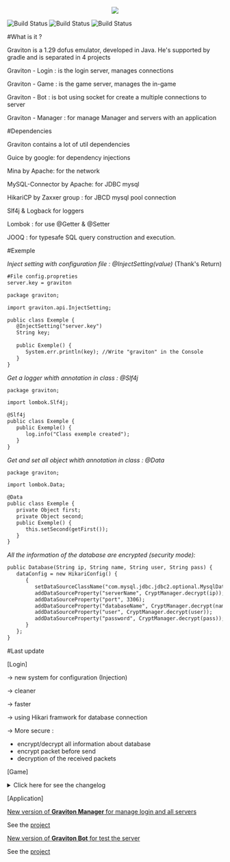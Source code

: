 <p align="center"><IMG SRC="https://i.gyazo.com/760ac25569c32430a3d1817a77e0fd6e.png"></p>

![Build Status](https://img.shields.io/badge/Login-100-green.svg?style=plastic)
![Build Status](https://img.shields.io/badge/Game-50-red.svg?style=plastic)
![Build Status](https://img.shields.io/badge/Total-75-orange.svg?style=plastic)


#What is it ?

Graviton is a 1.29 dofus emulator, developed in Java. He's supported by gradle and is separated in 4 projects

Graviton - Login : is the login server, manages connections

Graviton - Game : is the game server, manages the in-game

Graviton - Bot : is bot using socket for create a multiple connections to server

Graviton - Manager : for manage Manager and servers with an application

#Dependencies

Graviton contains a lot of util dependencies

Guice by google: for dependency injections

Mina by Apache: for the network

MySQL-Connector by Apache: for JDBC mysql

HikariCP by Zaxxer group : for JBCD mysql pool connection 

Slf4j & Logback for loggers

Lombok : for use @Getter & @Setter

JOOQ : for typesafe SQL query construction and execution.

#Exemple 

_Inject setting with configuration file : @InjectSetting(value)_ (Thank's Return)
```xml
#File config.propreties
server.key = graviton
```

```xml
package graviton;

import graviton.api.InjectSetting;

public class Exemple {
   @InjectSetting("server.key")
   String key;
   
   public Exemple() {
      System.err.println(key); //Write "graviton" in the Console
   }
}
```

_Get a logger whith annotation in class : @Slf4j_
```xml
package graviton;

import lombok.Slf4j;

@Slf4j
public class Exemple {
   public Exemple() {
      log.info("Class exemple created");
   }
}
```
_Get and set all object whith annotation in class : @Data_
```xml
package graviton;

import lombok.Data;

@Data
public class Exemple {
   private Object first;
   private Object second;
   public Exemple() {
      this.setSecond(getFirst());
   }
}
```
_All the information of the database are encrypted (*security mode*):_
```xml
public Database(String ip, String name, String user, String pass) {
   dataConfig = new HikariConfig() {
      {
         setDataSourceClassName("com.mysql.jdbc.jdbc2.optional.MysqlDataSource");
         addDataSourceProperty("serverName", CryptManager.decrypt(ip));
         addDataSourceProperty("port", 3306);
         addDataSourceProperty("databaseName", CryptManager.decrypt(name));
         addDataSourceProperty("user", CryptManager.decrypt(user));
         addDataSourceProperty("password", CryptManager.decrypt(pass));
      }
   };
}
```

#Last update 

[Login]

-> new system for configuration (Injection)

-> cleaner

-> faster

-> using Hikari framwork for database connection

-> More secure :
- encrypt/decrypt all information about database
- encrypt packet before send
- decryption of the received packets

[Game]
<details> 
  <summary>Click here for see the changelog</summary>
 Changelog (game) 06/05/2016

 - Maps / Cells 100%
 - Deplacement for player 100%
 - Chat with flood checker for mute 80%
 - Command by chat 100%
 - Command by console for admin 100%
 - Items 100%
 - Panoply 100%
 - Emotes 100%
 - Guild 60%
 - Alignement 90%
 - Map actions 100%
 - Player group 100%
 - Experience (Job/Player/Mount/Guild) 100%
 - Job 1%
 - Zone/SubZone 80%
 - Creature 10%
 - Spells 10% (place and level only)
 - Boost of statisctics 100%
 - Monster on map
 - Fight 1%
 - Friends & Ennemies 90%
 - System for pods 100%
 - Exchange with other player 100%
 - Bank & Trunk 100%
 - Animation 100%
 - Channel 80%
 - Speak 100%
</details>
</p>

[Application]
</p>
<u>New version of <b>Graviton Manager</b> for manage login and all servers</u>
</p>
See the <a href = 'https://github.com/Babouche-/Graviton-Manager/'>project</a>

</p>
<u>New version of <b>Graviton Bot</b> for test the server</u>
</p>
See the <a href = 'https://github.com/Babouche-/Graviton-Bot/'>project</a>

